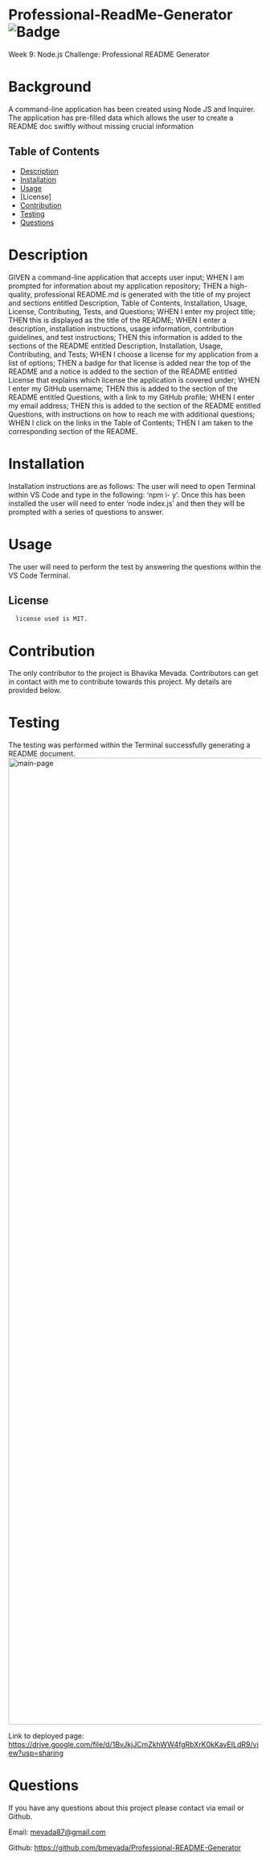 # Professional-ReadMe-Generator ![Badge](https://img.shields.io/badge/license-MIT-blue.svg)

  Week 9: Node.js Challenge: Professional README Generator

# Background

A command-line application has been created using Node JS and Inquirer. The application has pre-filled data which allows the user to create a README doc swiftly without missing crucial information
   

## Table of Contents 

- [Description](#description)
- [Installation](#installation)
- [Usage](#usage)
- [License]
- [Contribution](#contribution)
- [Testing](#testing)
- [Questions](#questions)



# Description 
GIVEN a command-line application that accepts user input; WHEN I am prompted for information about my application repository; THEN a  high-quality, professional README.md is generated with the title of my project and  sections entitled Description, Table of Contents, Installation, Usage, License,  Contributing, Tests, and Questions; WHEN I enter my project title; THEN this is  displayed as the title of the README; WHEN I enter a description, installation  instructions, usage information, contribution guidelines, and test instructions; THEN  this information is added to the sections of the README entitled Description, Installation, Usage, Contributing, and Tests; WHEN I choose a license for my application from a list of options; THEN a badge for that license is added near the top of the  README and a notice is added to the section of the README entitled License that explains which license the application is covered under; WHEN I enter my GitHub username; THEN this is added to the section of the README entitled Questions, with a link to my GitHub profile; WHEN I enter my email address; THEN this is added to the section of the README entitled Questions, with instructions on how to reach me with additional questions; WHEN I click on the links in the Table of Contents; THEN I am taken to the corresponding section of the README.

# Installation 
Installation instructions are as follows:
The user will need to open Terminal within VS Code and type in the following: ‘npm i- y’. Once this has been installed the user will need to enter ‘node index.js’ and then they will be prompted with a series of questions to answer.

# Usage 
The user will need to perform the test by answering the questions within the VS Code Terminal.


## License
      license used is MIT.

# Contribution 
The only contributor to the project is Bhavika Mevada. Contributors can get in contact with me to contribute towards this project. My details are provided below.

# Testing 
The testing was performed within the Terminal successfully generating a README document.
<img width="1920" alt="main-page" src="https://user-images.githubusercontent.com/109460560/193456613-e71e084b-a8f2-4a67-bd73-2c9f67a4cab3.png">

Link to deployed page: https://drive.google.com/file/d/1BvJkjJCmZkhWW4fgRbXrK0kKavEILdR9/view?usp=sharing 

# Questions 
If you have any questions about this project please contact via email or Github.

Email: mevada87@gmail.com

Github: https://github.com/bmevada/Professional-README-Generator

